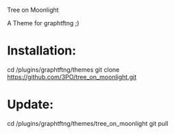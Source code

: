 Tree on Moonlight

A Theme for graphtftng ;)

Installation:
=============

cd <VDR-CONF-DIR>/plugins/graphtftng/themes
git clone  https://github.com/3PO/tree_on_moonlight.git


Update:
=======

cd <VDR-CONF-DIR>/plugins/graphtftng/themes/tree_on_moonlight
git pull



